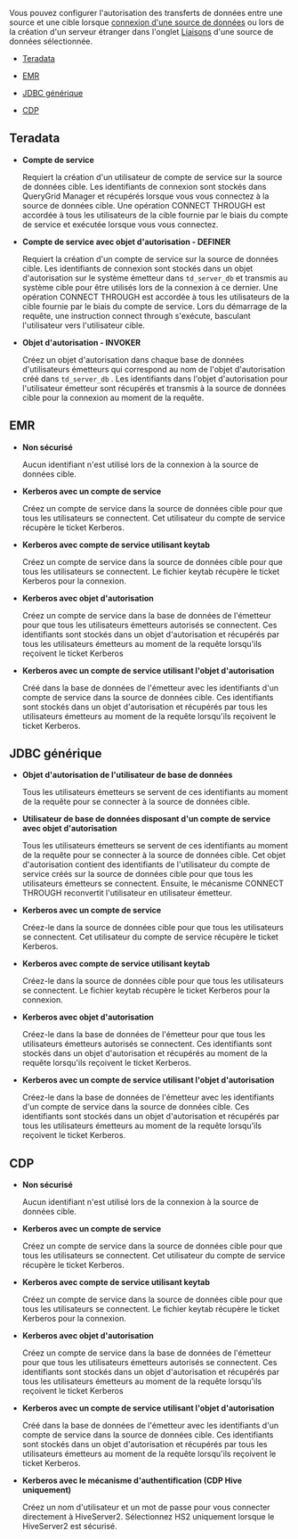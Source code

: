 Vous pouvez configurer l'autorisation des transferts de données entre une source et une cible lorsque [connexion d'une source de données](znp1640282079399.md) ou lors de la création d'un serveur étranger dans l'onglet [Liaisons](kzu1674159463068.md) d'une source de données sélectionnée.

-   [Teradata](\#Teradata)


-   [EMR](\#EMR)


-   [JDBC générique](\#GenericJDBC)


-   [CDP](\#CDP)


## Teradata


-   **Compte de service**

    Requiert la création d'un utilisateur de compte de service sur la source de données cible. Les identifiants de connexion sont stockés dans QueryGrid Manager et récupérés lorsque vous vous connectez à la source de données cible. Une opération CONNECT THROUGH est accordée à tous les utilisateurs de la cible fournie par le biais du compte de service et exécutée lorsque vous vous connectez.


-   **Compte de service avec objet d'autorisation - DEFINER**



    Requiert la création d'un compte de service sur la source de données cible. Les identifiants de connexion sont stockés dans un objet d'autorisation sur le système émetteur dans `
        td_server_db
        ` 
        et transmis au système cible pour être utilisés lors de la connexion à ce dernier. Une opération CONNECT THROUGH est accordée à tous les utilisateurs de la cible fournie par le biais du compte de service. Lors du démarrage de la requête, une instruction connect through s'exécute, basculant l'utilisateur vers l'utilisateur cible.

-   **Objet d'autorisation - INVOKER**



    Créez un objet d'autorisation dans chaque base de données d'utilisateurs émetteurs qui correspond au nom de l'objet d'autorisation créé dans `
        td_server_db
        ` 
        . Les identifiants dans l'objet d'autorisation pour l'utilisateur émetteur sont récupérés et transmis à la source de données cible pour la connexion au moment de la requête.

## EMR


-   **Non sécurisé**

    Aucun identifiant n'est utilisé lors de la connexion à la source de données cible.


-   **Kerberos avec un compte de service**

    Créez un compte de service dans la source de données cible pour que tous les utilisateurs se connectent. Cet utilisateur du compte de service récupère le ticket Kerberos.


-   **Kerberos avec compte de service utilisant keytab**

    Créez un compte de service dans la source de données cible pour que tous les utilisateurs se connectent. Le fichier keytab récupère le ticket Kerberos pour la connexion.


-   **Kerberos avec objet d'autorisation**

    Créez un compte de service dans la base de données de l'émetteur pour que tous les utilisateurs émetteurs autorisés se connectent. Ces identifiants sont stockés dans un objet d'autorisation et récupérés par tous les utilisateurs émetteurs au moment de la requête lorsqu'ils reçoivent le ticket Kerberos


-   **Kerberos avec un compte de service utilisant l'objet d'autorisation**

    Créé dans la base de données de l'émetteur avec les identifiants d'un compte de service dans la source de données cible. Ces identifiants sont stockés dans un objet d'autorisation et récupérés par tous les utilisateurs émetteurs au moment de la requête lorsqu'ils reçoivent le ticket Kerberos.


## JDBC générique


-   **Objet d'autorisation de l'utilisateur de base de données**

    Tous les utilisateurs émetteurs se servent de ces identifiants au moment de la requête pour se connecter à la source de données cible.


-   **Utilisateur de base de données disposant d'un compte de service avec objet d'autorisation**

    Tous les utilisateurs émetteurs se servent de ces identifiants au moment de la requête pour se connecter à la source de données cible. Cet objet d'autorisation contient des identifiants de l'utilisateur du compte de service créés sur la source de données cible pour que tous les utilisateurs émetteurs se connectent. Ensuite, le mécanisme CONNECT THROUGH reconvertit l'utilisateur en utilisateur émetteur.


-   **Kerberos avec un compte de service**

    Créez-le dans la source de données cible pour que tous les utilisateurs se connectent. Cet utilisateur du compte de service récupère le ticket Kerberos.


-   **Kerberos avec compte de service utilisant keytab**

    Créez-le dans la source de données cible pour que tous les utilisateurs se connectent. Le fichier keytab récupère le ticket Kerberos pour la connexion.


-   **Kerberos avec objet d'autorisation**

    Créez-le dans la base de données de l'émetteur pour que tous les utilisateurs émetteurs autorisés se connectent. Ces identifiants sont stockés dans un objet d'autorisation et récupérés au moment de la requête lorsqu'ils reçoivent le ticket Kerberos.


-   **Kerberos avec un compte de service utilisant l'objet d'autorisation**

    Créez-le dans la base de données de l'émetteur avec les identifiants d'un compte de service dans la source de données cible. Ces identifiants sont stockés dans un objet d'autorisation et récupérés par tous les utilisateurs émetteurs au moment de la requête lorsqu'ils reçoivent le ticket Kerberos.


## CDP


-   **Non sécurisé**

    Aucun identifiant n'est utilisé lors de la connexion à la source de données cible.


-   **Kerberos avec un compte de service**

    Créez un compte de service dans la source de données cible pour que tous les utilisateurs se connectent. Cet utilisateur du compte de service récupère le ticket Kerberos.


-   **Kerberos avec compte de service utilisant keytab**

    Créez un compte de service dans la source de données cible pour que tous les utilisateurs se connectent. Le fichier keytab récupère le ticket Kerberos pour la connexion.


-   **Kerberos avec objet d'autorisation**

    Créez un compte de service dans la base de données de l'émetteur pour que tous les utilisateurs émetteurs autorisés se connectent. Ces identifiants sont stockés dans un objet d'autorisation et récupérés par tous les utilisateurs émetteurs au moment de la requête lorsqu'ils reçoivent le ticket Kerberos


-   **Kerberos avec un compte de service utilisant l'objet d'autorisation**

    Créé dans la base de données de l'émetteur avec les identifiants d'un compte de service dans la source de données cible. Ces identifiants sont stockés dans un objet d'autorisation et récupérés par tous les utilisateurs émetteurs au moment de la requête lorsqu'ils reçoivent le ticket Kerberos.


-   **Kerberos avec le mécanisme d'authentification (CDP Hive uniquement)**

    Créez un nom d'utilisateur et un mot de passe pour vous connecter directement à HiveServer2. Sélectionnez HS2 uniquement lorsque le HiveServer2 est sécurisé.


